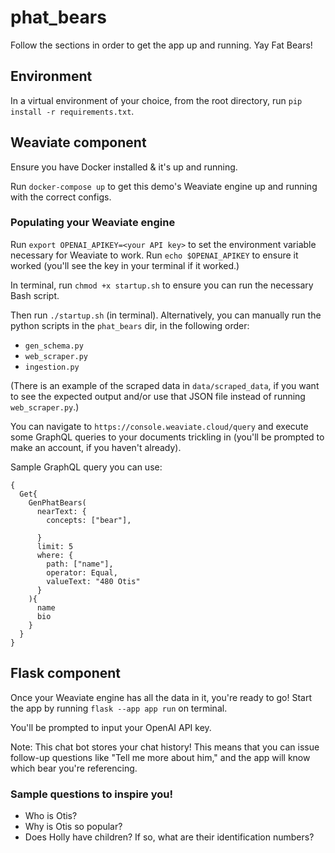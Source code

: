 # phat_bears

Follow the sections in order to get the app up and running. Yay Fat Bears! 

## Environment
In a virtual environment of your choice, from the root directory, run `pip install -r requirements.txt`.

## Weaviate component
Ensure you have Docker installed & it's up and running. 

Run `docker-compose up` to get this demo's Weaviate engine up and running with the correct configs.

### Populating your Weaviate engine
Run `export OPENAI_APIKEY=<your API key>` to set the environment variable necessary for Weaviate to work.
Run `echo $OPENAI_APIKEY` to ensure it worked (you'll see the key in your terminal if it worked.)

In terminal, run `chmod +x startup.sh` to ensure you can run the necessary Bash script.

Then run `./startup.sh` (in terminal). Alternatively, you can manually run the python scripts in the `phat_bears` dir,
in the 
following order:
- `gen_schema.py`
- `web_scraper.py`
- `ingestion.py`
  
(There is an example of the scraped data in `data/scraped_data`, if you want to see the expected output and/or use 
  that JSON file instead of running `web_scraper.py`.)

You can navigate to `https://console.weaviate.cloud/query` and execute some GraphQL queries to your documents 
trickling in (you'll be prompted to make an account, if you haven't already).

Sample GraphQL query you can use:

```
{
  Get{
    GenPhatBears(
      nearText: {
        concepts: ["bear"],
      	
      }
      limit: 5
      where: {
        path: ["name"],
        operator: Equal,
        valueText: "480 Otis"
      }
    ){
      name
      bio
    }
  }
}
```

## Flask component
Once your Weaviate engine has all the data in it, you're ready to go! Start the app by running `flask --app app run` 
on terminal.

You'll be prompted to input your OpenAI API key. 

Note: This chat bot stores your chat history! This means that you can issue follow-up questions like "Tell me more 
about him," and the app will know which bear you're referencing.

### Sample questions to inspire you!
- Who is Otis?
- Why is Otis so popular?
- Does Holly have children? If so, what are their identification numbers?


